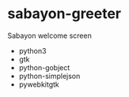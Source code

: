 sabayon-greeter
================

Sabayon welcome screen

* python3
* gtk
* python-gobject
* python-simplejson
* pywebkitgtk

